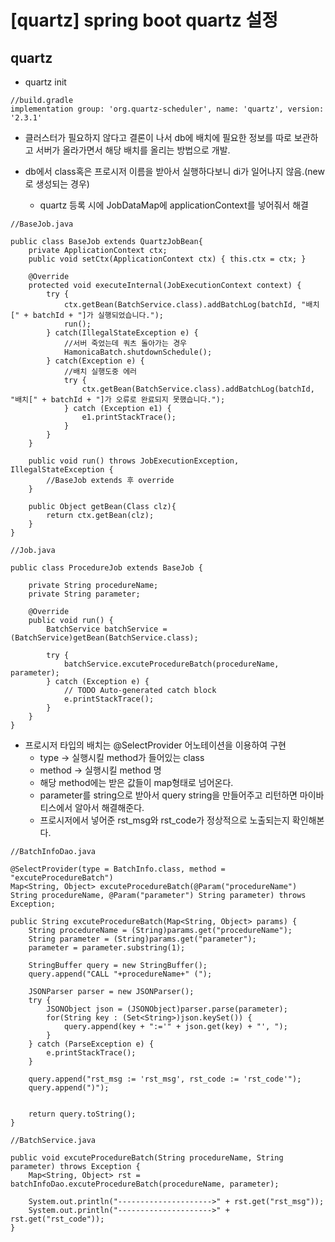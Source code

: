 [quartz] spring boot quartz 설정
=======
quartz
-----
- quartz init
~~~
//build.gradle
implementation group: 'org.quartz-scheduler', name: 'quartz', version: '2.3.1' 
~~~

- 클러스터가 필요하지 않다고 결론이 나서 db에 배치에 필요한 정보를 따로 보관하고 서버가 올라가면서 해당 배치를 올리는 방법으로 개발.

- db에서 class혹은 프로시저 이름을 받아서 실행하다보니 di가 일어나지 않음.(new로 생성되는 경우) 
    - quartz 등록 시에 JobDataMap에 applicationContext를 넣어줘서 해결
~~~
//BaseJob.java

public class BaseJob extends QuartzJobBean{
    private ApplicationContext ctx;
	public void setCtx(ApplicationContext ctx) { this.ctx = ctx; }

    @Override
	protected void executeInternal(JobExecutionContext context) {
		try {
			ctx.getBean(BatchService.class).addBatchLog(batchId, "배치[" + batchId + "]가 실행되었습니다.");
			run();
		} catch(IllegalStateException e) {
			//서버 죽었는데 쿼츠 돌아가는 경우
			HamonicaBatch.shutdownSchedule();
		} catch(Exception e) {
			//배치 실행도중 에러
			try {
				ctx.getBean(BatchService.class).addBatchLog(batchId, "배치[" + batchId + "]가 오류로 완료되지 못했습니다.");
			} catch (Exception e1) {
				e1.printStackTrace();
			}
		}
	}
	
	public void run() throws JobExecutionException, IllegalStateException {
		//BaseJob extends 후 override
	}

    public Object getBean(Class clz){
		return ctx.getBean(clz);
	}
}
~~~

~~~
//Job.java

public class ProcedureJob extends BaseJob {
	
	private String procedureName;
	private String parameter;

	@Override
	public void run() {
		BatchService batchService = (BatchService)getBean(BatchService.class);
		
		try {
			batchService.excuteProcedureBatch(procedureName, parameter);
		} catch (Exception e) {
			// TODO Auto-generated catch block
			e.printStackTrace();
		}
	}
}
~~~

- 프로시저 타입의 배치는 @SelectProvider 어노테이션을 이용하여 구현
    - type -> 실행시킬 method가 들어있는 class
    - method -> 실행시킬 method 명
    - 해당 method에는 받은 값들이 map형태로 넘어온다.
    - parameter를 string으로 받아서 query string을 만들어주고 리턴하면 마이바티스에서 알아서 해결해준다.
    - 프로시저에서 넣어준 rst_msg와 rst_code가 정상적으로 노출되는지 확인해본다.
~~~
//BatchInfoDao.java

@SelectProvider(type = BatchInfo.class, method = "excuteProcedureBatch")
Map<String, Object> excuteProcedureBatch(@Param("procedureName") String procedureName, @Param("parameter") String parameter) throws Exception;
~~~
~~~
public String excuteProcedureBatch(Map<String, Object> params) {
    String procedureName = (String)params.get("procedureName");
    String parameter = (String)params.get("parameter");
    parameter = parameter.substring(1);
    
    StringBuffer query = new StringBuffer();
    query.append("CALL "+procedureName+" (");
    
    JSONParser parser = new JSONParser();
    try {
        JSONObject json = (JSONObject)parser.parse(parameter);
        for(String key : (Set<String>)json.keySet()) {
            query.append(key + ":='" + json.get(key) + "', ");
        }
    } catch (ParseException e) {
        e.printStackTrace();
    }
    
    query.append("rst_msg := 'rst_msg', rst_code := 'rst_code'");
    query.append(")");
    
    
    return query.toString();
}
~~~
~~~
//BatchService.java

public void excuteProcedureBatch(String procedureName, String parameter) throws Exception {
    Map<String, Object> rst = batchInfoDao.excuteProcedureBatch(procedureName, parameter);
		
    System.out.println("--------------------->" + rst.get("rst_msg"));
    System.out.println("--------------------->" + rst.get("rst_code"));
}
~~~


